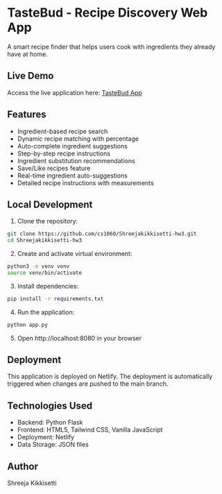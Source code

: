 # TasteBud - Recipe Discovery Web App

A smart recipe finder that helps users cook with ingredients they already have at home.

## Live Demo
Access the live application here: [TasteBud App](https://shreejakikkisetti-hw3.netlify.app)

## Features
- Ingredient-based recipe search
- Dynamic recipe matching with percentage
- Auto-complete ingredient suggestions
- Step-by-step recipe instructions
- Ingredient substitution recommendations
- Save/Like recipes feature
- Real-time ingredient auto-suggestions
- Detailed recipe instructions with measurements

## Local Development
1. Clone the repository:
```bash
git clone https://github.com/cs1060/Shreejakikkisetti-hw3.git
cd Shreejakikkisetti-hw3
```

2. Create and activate virtual environment:
```bash
python3 -m venv venv
source venv/bin/activate
```

3. Install dependencies:
```bash
pip install -r requirements.txt
```

4. Run the application:
```bash
python app.py
```

5. Open http://localhost:8080 in your browser

## Deployment
This application is deployed on Netlify. The deployment is automatically triggered when changes are pushed to the main branch.

## Technologies Used
- Backend: Python Flask
- Frontend: HTML5, Tailwind CSS, Vanilla JavaScript
- Deployment: Netlify
- Data Storage: JSON files

## Author
Shreeja Kikkisetti
